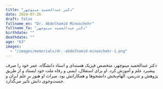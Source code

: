```yaml
---
title: "دکتر عبدالحمید مینوچهر"
date: 2024-07-26
draft: false
fullname_en: "Dr. Abdolhamid Minoochehr"
fullname_fa: "دکتر عبدالحمید مینوچهر"
birthdate: ""
deathdate: ""
age: "63"
images:
  - "/images/memorials/dr.-abdolhamid-minoochehr-1.png"
---
```


دکتر عبدالحمید مینوچهر، متخصص فیزیک هسته‌ای و استاد دانشگاه، عمر خود را صرف پیشبرد علم و آموزش کرد. او برای استقلال، ایمنی و رفاه ملت خود ایستاد و از طریق پژوهش و تدریس، الهام‌بخش دانشجوها و همکارانش بود. میراث او هنوز بر علم ایران و جست‌وجوی دانش تأثیر می‌گذارد.